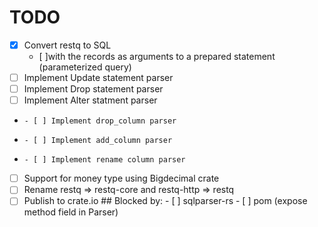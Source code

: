 # TODO
- [X] Convert restq to SQL
    - [ ]with the records as arguments to a prepared statement (parameterized query)
- [ ] Implement Update statement parser
- [ ] Implement Drop statement parser
- [ ] Implement Alter statment parser
-     - [ ] Implement drop_column parser
-     - [ ] Implement add_column parser
-     - [ ] Implement rename column parser
- [ ] Support for money type using Bigdecimal crate
- [ ] Rename restq => restq-core and restq-http => restq
- [ ] Publish to crate.io
        ## Blocked by:
        - [ ] sqlparser-rs
        - [ ] pom (expose method field in Parser)
